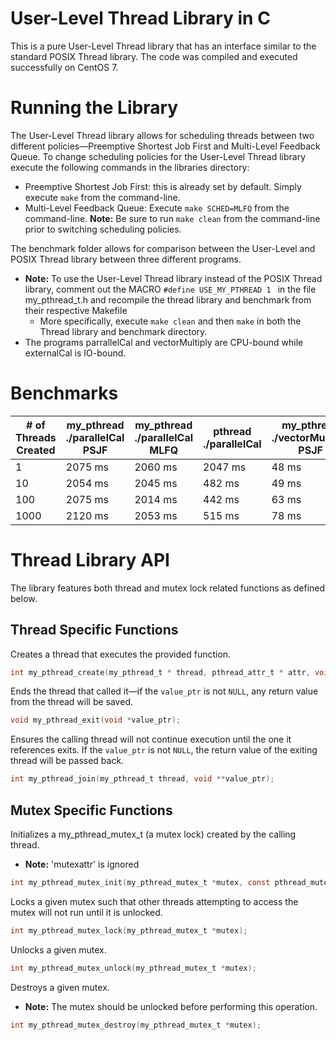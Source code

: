 # User-Level Thread Library in C

This is a pure User-Level Thread library that has an interface similar to the standard POSIX Thread library. The code was compiled and executed successfully on CentOS 7.

# Running the Library

The User-Level Thread library allows for scheduling threads between two different policies—Preemptive Shortest Job First and Multi-Level Feedback Queue. To change scheduling policies for the User-Level Thread library execute the following commands in the libraries directory:

 - Preemptive Shortest Job First: this is already set by default. Simply execute ```make``` from the command-line.
 - Multi-Level Feedback Queue: Execute ```make SCHED=MLFQ``` from the command-line.
 **Note:** Be sure to run ```make clean``` from the command-line prior to switching scheduling policies.

The benchmark folder allows for comparison between the User-Level and POSIX Thread library between three different programs. 
 - **Note:** To use the User-Level Thread library instead of the POSIX Thread library, comment out the MACRO ```#define USE_MY_PTHREAD 1 ``` in the file my_pthread_t.h and recompile the thread library and benchmark from their respective Makefile 
	 - More specifically, execute ```make clean``` and then ```make``` in both the Thread library and benchmark directory.
- The programs parrallelCal and vectorMultiply are CPU-bound while externalCal is IO-bound.
 
 # Benchmarks
| # of Threads Created | my_pthread <br> ./parallelCal <br> PSJF |my_pthread <br> ./parallelCal <br> MLFQ | pthread  <br> ./parallelCal |my_pthread <br> ./vectorMultiply <br> PSJF | my_pthread <br> ./vectorMultiply <br> MLFQ |pthread <br> ./vectorMultiply |my_pthread <br> ./externalCal <br> PSJF |my_pthread <br> ./externalCal <br> MLFQ |pthread <br> ./externalCal|
|--|--| -- |--|--|--| -- |--|--| -- |
| 1 |2075 ms|2060 ms|2047 ms|48 ms|45 ms|43 ms|6328 ms|6165 ms| 6592 ms |
| 10 |2054 ms|2045 ms|482 ms|49 ms|48 ms|276 ms|6933 ms|6196 ms| 2488 ms|
| 100 |2075 ms|2014 ms|442 ms|63 ms|66 ms|340 ms|6918 ms|6183 ms|2529 ms|
| 1000 |2120 ms|2053 ms|515 ms| 78 ms|68 ms|469 ms|6924 ms|6232 ms|2481 ms|

# Thread Library API
The library features both thread and mutex lock related functions as defined below.  

 ## Thread Specific Functions
 
Creates a thread that executes the provided function.
```C
int my_pthread_create(my_pthread_t * thread, pthread_attr_t * attr, void *(*function)(void*), void * arg);
```
Ends the thread that called it—if the ```value_ptr``` is not ```NULL```, any return value from the thread will be saved.
```C
void my_pthread_exit(void *value_ptr);
```
Ensures the calling thread will not continue execution until the one it references exits. If the ```value_ptr``` is not ```NULL```, the return value of the exiting thread will be passed back.
```C
int my_pthread_join(my_pthread_t thread, void **value_ptr);
```
## Mutex Specific Functions
Initializes a my_pthread_mutex_t (a mutex lock) created by the calling thread. 

 - **Note:** 'mutexattr' is ignored

```C
int my_pthread_mutex_init(my_pthread_mutex_t *mutex, const pthread_mutexattr_t *mutexattr);
```
Locks a given mutex such that other threads attempting to access the mutex will not run until it is unlocked.
```C
int my_pthread_mutex_lock(my_pthread_mutex_t *mutex);
```
Unlocks a given mutex. 
```C
int my_pthread_mutex_unlock(my_pthread_mutex_t *mutex);
```
Destroys a given mutex.

 - **Note:** The mutex should be unlocked before performing this operation. 

```C
int my_pthread_mutex_destroy(my_pthread_mutex_t *mutex);
```


